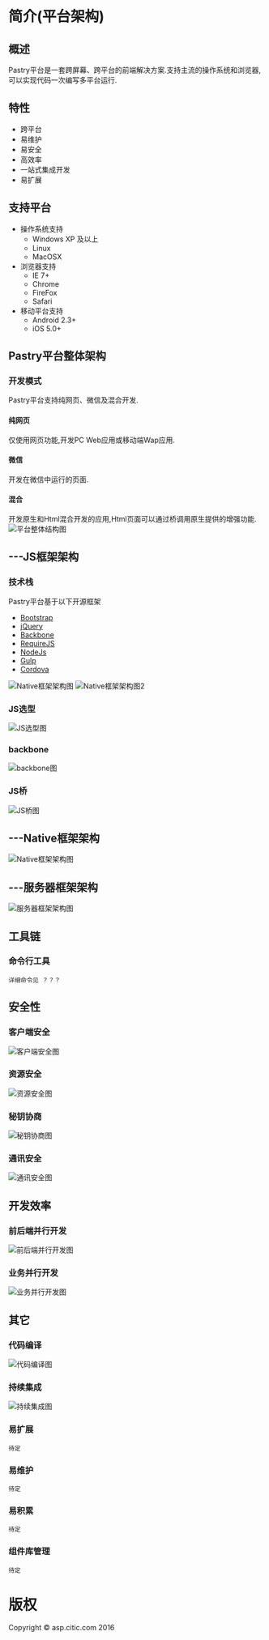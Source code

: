 # 简介(平台架构)

## 概述

Pastry平台是一套跨屏幕、跨平台的前端解决方案.支持主流的操作系统和浏览器,可以实现代码一次编写多平台运行.

## 特性

  * 跨平台
  * 易维护
  * 易安全
  * 高效率
  * 一站式集成开发
  * 易扩展

## 支持平台

* 操作系统支持
  * Windows XP 及以上
  * Linux
  * MacOSX
* 浏览器支持
  * IE 7+
  * Chrome
  * FireFox
  * Safari
* 移动平台支持
  * Android 2.3+
  * iOS 5.0+


## Pastry平台整体架构
### 开发模式

Pastry平台支持纯网页、微信及混合开发.

#### 纯网页

仅使用网页功能,开发PC Web应用或移动端Wap应用.

#### 微信

开发在微信中运行的页面.

#### 混合

开发原生和Html混合开发的应用,Html页面可以通过桥调用原生提供的增强功能.
![平台整体结构图](/pastry/images/abstract/pastry_struct.png)

## ---JS框架架构
### 技术栈

Pastry平台基于以下开源框架

  * [Bootstrap][net_bootstrap]
  * [jQuery][net_jQuery]
  * [Backbone][net_Backbone]
  * [RequireJS][net_RequireJS]
  * [NodeJs][net_NodeJs]
  * [Gulp][net_Gulp]
  * [Cordova][net_Cordova]
    
![Native框架架构图](/pastry/images/abstract/pastry_js.png)
![Native框架架构图2](/pastry/images/abstract/pastry_js2.png)

### JS选型
![JS选型图](/pastry/images/abstract/js_compare.png)

### backbone
![backbone图](/pastry/images/abstract/js_backbone.png)

### JS桥
![JS桥图](/pastry/images/abstract/js_bridge.png)

## ---Native框架架构
![Native框架架构图](/pastry/images/abstract/pastry_native.png)

## ---服务器框架架构
![服务器框架架构图](/pastry/images/abstract/pastry_server.png)

## 工具链
### 命令行工具
    详细命令见 ？？？

## 安全性 
### 客户端安全
![客户端安全图](/pastry/images/abstract/safe_client.png)

### 资源安全
![资源安全图](/pastry/images/abstract/safe_resource.png)

### 秘钥协商
![秘钥协商图](/pastry/images/abstract/safe_consult.png)

### 通讯安全
![通讯安全图](/pastry/images/abstract/safe_communication.png)

## 开发效率
### 前后端并行开发
![前后端并行开发图](/pastry/images/abstract/efficiency1.png)

### 业务并行开发
![业务并行开发图](/pastry/images/abstract/efficiency2.png)

## 其它
### 代码编译
![代码编译图](/pastry/images/abstract/pastry_code.png)

### 持续集成
![持续集成图](/pastry/images/abstract/pastry_jenkins.png)

### 易扩展
    待定

### 易维护
    待定

### 易积累
    待定

### 组件库管理
    待定

# 版权

Copyright &copy; asp.citic.com 2016

[license]: https://github.com/Dynalon/mdwiki/blob/master/LICENSE.txt
[net_jQuery]: http://www.jquery.org
[net_bootstrap]: http://www.getbootstrap.com
[net_Backbone]: http://backbonejs.org/
[net_RequireJS]: http://requirejs.org/
[net_NodeJs]: https://nodejs.org/zh-cn/
[net_Gulp]: http://www.gulpjs.com.cn/
[net_Cordova]: http://cordova.apache.org/
